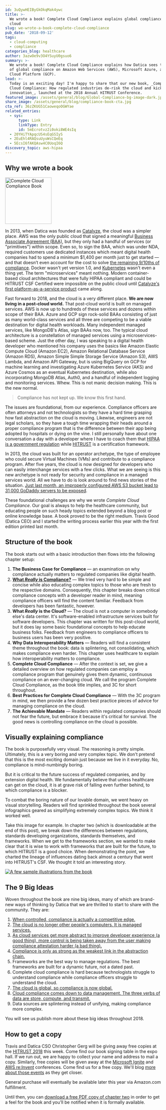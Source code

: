 ```yaml
---
id: 3uQywHEIByGkOkqMak4ywc
title: >-
  We wrote a book! Complete Cloud Compliance explains global compliance on the
  cloud
slug: we-wrote-a-book-complete-cloud-compliance
pub_date: '2018-09-12'
tags:
  - cloud-computing
  - compliance
categories_blog: healthcare
author: 3azwOe9v3O4YSuyU0gsuo6
summary: >-
  We wrote a book! Complete Cloud Compliance explains how Datica sees the future
  of global compliance on Amazon Web Services (AWS), Microsoft Azure, and Google
  Cloud Platform (GCP).
lead: >-
  Today is an exciting day! I'm happy to share that our new book, _Complete
  Cloud Compliance: How regulated industries de-risk the cloud and kickstart
  innovation_, launched at the 2018 Annual HITRUST Conference.
featured_image: /assets/general/blog/Global-Compliance-bg-image-dark.jpg
share_image: /assets/general/blog/compliance-book-cta.jpg
cta_ref: 36zZKUG51CaoweqoOGWYae
related_entries:
  - sys:
      type: Link
      linkType: Entry
      id: 5mEcrotvz2i0oki8WE4sIq
  - 20YHiTYApqcUS4sEqGSIyS
  - 2EuEhl4RAQsuUyuWsCQeEq
  - 5EcsI6fAKQAsw4C0UoqI6Q
discovery_topic: aws-hipaa
---
```

## Why we wrote a book

<img src="https:/assets/general/blog/compliance_book__3d_front_and_back_mockup.png" class="float-right lozad" data-src="https:/assets/general/blog/compliance_book__3d_front_and_back_mockup.png" width="150" alt="Complete Cloud Compliance Book" />

In 2013, when Datica was founded as [Catalyze](https://datica.com/catalyze), the cloud was a simpler place. AWS was the only public cloud that signed a meaningful [Business Associate Agreement (BAA)](https://datica.com/blog/3-common-misconceptions-about-business-associate-agreements/), but they only had a handful of services (or "primitives") within scope. Even so, to sign the BAA, which was under NDA, required customers use dedicated instances which meant digital health companies had to spend a minimum $1,400 per month just to get started — and that doesn’t even account for the cost to solve [the remaining 9/10ths of compliance](https://datica.com/compliant-kubernetes-service/aws/). Docker wasn't yet version 1.0, and [Kubernetes](https://datica.com/blog/kubernetes-vs-paas/) wasn't even a thing yet. The term "microservices" meant nothing. Modern container-based cloud architectures that were fully HIPAA compliant and could be HITRUST CSF Certified were impossible on the public cloud until [Catalyze's first platform-as-a-service product](https://datica.com/press-release/catalyze-closes-series-a-funding-to-expand-development-of-its-healthcare-platform/) came along.

Fast forward to 2018, and the cloud is a very different place. __We are now living in a post-cloud world.__ That post-cloud world is built on managed services. AWS is now up to hundreds of these services and dozens within scope of their BAA. Azure and GCP sign rock-solid BAAs consisting of just as many world-class services and all three are competing to be a viable destination for digital health workloads. Many independent managed services, like MongoDB's Atlas, sign BAAs now, too. The typical cloud architecture is a constellation of managed services using a microservices-based scheme. Just the other day, I was speaking to a digital health developer who mentioned his company uses the basics like Amazon Elastic Compute Cloud (Amazon EC2), Amazon Relational Database Service (Amazon RDS), Amazon Simple Simple Storage Service (Amazon S3), AWS Lambda, and Amazon API Gateway, but is using BigQuery on GCP for machine learning and investigating Azure Kubernetes Service (AKS) and Azure Cosmos as an eventual Kubernetes destination, while also incorporating MongoDB Atlas, Auth0, and a handful of independent logging and monitoring services. Whew. This is not manic decision making. This is the new normal.

> Compliance has not kept up. We know this first hand.

The issues are foundational, from our experience. Compliance officers are often attorneys and not technologists so they have a hard time grasping how fast abstraction on the cloud is moving. Likewise, engineers are not legal scholars, so they have a tough time wrapping their heads around a proper compliance program that is the difference between their app being adopted by hospitals or dying on the vine. I still personally have about one conversation a day with a developer where I have to coach them that [HIPAA is a government regulation](https://datica.com/discover/hipaa-compliance/) while [HITRUST](https://datica.com/discover/hitrust/) is a certification framework.

In 2013, the cloud was built for an operator archetype, the type of employee who could secure Virtual Machines (VMs) and contribute to a compliance program. After five years, the cloud is now designed for developers who can easily interchange services with a few clicks. What we are seeing is this new archetype is not ready for security and compliance in a managed services world. All we have to do is look around to find news stories of the situation. [Just last month, an improperly configured AWS S3 bucket lead to 31,000 GoDaddy servers to be exposed](https://www.engadget.com/2018/08/09/amazon-aws-error-exposes-31-000-godaddy-servers/).

These foundational challenges are why we wrote _Complete Cloud Compliance_. Our goal is always to help the healthcare community, but educating people on such heady topics extended beyond a blog post or online knowledge base. A book proved to be the right medium. Travis Good (Datica CEO) and I started the writing process earlier this year with the first edition printed last month.

## Structure of the book

The book starts out with a basic introduction then flows into the following chapter setup:

1. __The Business Case for Compliance__ — an examination on why compliance actually matters to regulated companies like digital health.
2. __[What _Really_ is Compliance?](https://datica.com/innovation/complete-cloud-compliance-chapter-2/)__ — We tried very hard to be simple and concise while also educating complex topics to those who are fresh to the respective domains. Consequently, this chapter breaks down critical compliance concepts with a developer reader in mind, meaning compliance officers will find the content familiar. Feedback from developers has been fantastic, however.
3. __What _Really_ is the Cloud?__ — The cloud is not a computer in somebody else's data center. It's software-enabled infrastructure services built for software developers. This chapter was written for this post-cloud world, but it does lay some basic foundational concepts to help educate business folks. Feedback from engineers to compliance officers to business users has been very positive.
4. __Why Data Interoperability Matters__ — Readers will find a consistent theme throughout the book: data is splintering, not consolidating, which makes compliance even harder. This chapter uses healthcare to explain how interoperability matters to compliance.
5. __Complete Cloud Compliance__ — After the context is set, we give a detailed overview on how regulated companies can employ a compliance program that genuinely gives them dynamic, continuous compliance on an ever-changing cloud. We call the program Complete Cloud Compliance, as the book title implies, and 3C for short throughout.
6. __Best Practices for Complete Cloud Compliance__ — With the 3C program in mind, we then provide a few dozen best practice pieces of advice for managing compliance on the cloud.
7. __The Achievable Mandate__ — Readers within regulated companies should not fear the future, but embrace it because it's critical for survival. The good news is controlling compliance on the cloud is possible.

## Visually explaining compliance

The book is purposefully very visual. The reasoning is pretty simple. Ultimately, this is a very boring and very complex topic. We don't pretend that this is the most exciting domain just because we live in it everyday. No, compliance is mind-numbingly boring.

But it is critical to the future success of regulated companies, and by extension digital health. We fundamentally believe that unless healthcare can get on the cloud, it is at grave risk of falling even further behind, to which compliance is a blocker.

To combat the boring nature of our lovable domain, we went heavy on visual storytelling. Readers will find sprinkled throughout the book several infographics geared as simplifying extremely complex topics. We think it worked well.

Take this image for example. In chapter two (which is downloadable at the end of this post), we break down the differences between regulations, standards developing organizations, standards themselves, and frameworks. When we get to the frameworks section, we wanted to make clear that it is wise to work with frameworks that are built for the future, to which HITRUST is a good choice. When demonstrating the point, we charted the lineage of influences dating back almost a century that went into HITRUST's CSF. We thought it told an interesting story.

<a href="https://assets.ctfassets.net/189dvqdsjh46/1b9HnRbJoceuU6A4gSKe4e/b52faea1edeb4557ab9b8b69a7ec80a3/Compliance_Book_-_HITRUST_lineage__spread_.pdf" target="_blank" title="View sample full-size PDF, 362kb">
<img class="lozad" alt="A few sample illustrations from the book" src="/assets/general/blog/book_art_-_visual_storytelling__grid_.jpg" data-src="/assets/general/blog/book_art_-_visual_storytelling__grid_.jpg" >
</a>

## The 9 Big Ideas

Woven throughout the book are nine big ideas, many of which are brand-new ways of thinking by Datica that we are thrilled to start to share with the community. They are:

1.  [When controlled, compliance is actually a competitive edge.](https://medium.com/complete-cloud-compliance/compliance-is-a-competitive-edge-cee13073cf54 "Read more on this topic")
2.  [The cloud is no longer other people's computers. It is managed services.](https://medium.com/complete-cloud-compliance/the-cloud-is-software-for-developers-not-hardware-for-operations-9503c0e3e86 "Read more on this topic")
3.  [As cloud services get more abstract to improve developer experience (a good thing), more control is being taken away from the user making compliance attestation harder (a bad thing).](https://medium.com/complete-cloud-compliance/shared-responsibility-on-the-cloud-a-solution-for-managed-services-or-opacity-for-cloud-customers-fc01fbe18897 "Read more on this topic")
4.  [Compliance is only as strong as the weakest link in the abstraction chain.](https://medium.com/complete-cloud-compliance/abstraction-on-the-cloud-increases-the-risk-of-weak-links-4641e20c0bbc "Read more on this topic")
5.  Frameworks are the best way to manage regulations. The best frameworks are built for a dynamic future, not a dated past.
6.  Complete cloud compliance is hard because technologists struggle to understand compliance while compliance officers struggle to understand the cloud.
7.  [The cloud is global, so compliance is now global.](https://medium.com/complete-cloud-compliance/compliance-is-now-global-because-the-cloud-is-global-d938de1626ea "Read more on this topic")
8.  [Cloud compliance comes down to data management. The three verbs of data are store, compute, and transmit.](https://medium.com/complete-cloud-compliance/from-ehrs-to-data-driven-healthcare-c33e0e27ee95 "Read more on this topic")
9.  Data sources are splintering instead of unifying, making compliance more complex.

You will see us publish more about these big ideas throughout 2018.

## How to get a copy

Travis and Datica CSO Christopher Gerg will be giving away free copies at the [HITRUST 2018](https://datica.com/events/hitrust-2018/) this week. Come find our book signing table in the expo hall. If we run out, we are happy to collect your name and address to mail a copy. Similarly, free copies will be given away at the [Microsoft Ignite](https://datica.com/events/microsoft-ignite-2018/) and [AWS re:Invent](https://datica.com/events/aws-reinvent-2018/) conferences. Come find us for a free copy. We'll blog [more about those events](https://datica.com/blog/where's-datica-our-fall-2018-conference-lineup/) as they get closer.

General purchase will eventually be available later this year via Amazon.com fulfillment.

Until then, you can [download a free PDF copy of chapter two](https://datica.com/innovation/complete-cloud-compliance-chapter-2/) in order to get a feel for the book and you’ll be notified when it is formally available.
  